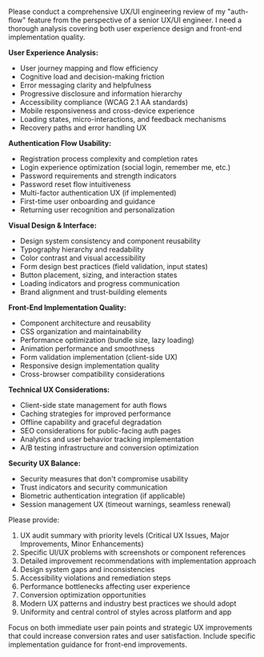 Please conduct a comprehensive UX/UI engineering review of my "auth-flow" feature from the perspective of a senior UX/UI engineer. I need a thorough analysis covering both user experience design and front-end implementation quality.

**User Experience Analysis:**
- User journey mapping and flow efficiency
- Cognitive load and decision-making friction
- Error messaging clarity and helpfulness
- Progressive disclosure and information hierarchy
- Accessibility compliance (WCAG 2.1 AA standards)
- Mobile responsiveness and cross-device experience
- Loading states, micro-interactions, and feedback mechanisms
- Recovery paths and error handling UX

**Authentication Flow Usability:**
- Registration process complexity and completion rates
- Login experience optimization (social login, remember me, etc.)
- Password requirements and strength indicators
- Password reset flow intuitiveness
- Multi-factor authentication UX (if implemented)
- First-time user onboarding and guidance
- Returning user recognition and personalization

**Visual Design & Interface:**
- Design system consistency and component reusability
- Typography hierarchy and readability
- Color contrast and visual accessibility
- Form design best practices (field validation, input states)
- Button placement, sizing, and interaction states
- Loading indicators and progress communication
- Brand alignment and trust-building elements

**Front-End Implementation Quality:**
- Component architecture and reusability
- CSS organization and maintainability
- Performance optimization (bundle size, lazy loading)
- Animation performance and smoothness
- Form validation implementation (client-side UX)
- Responsive design implementation quality
- Cross-browser compatibility considerations

**Technical UX Considerations:**
- Client-side state management for auth flows
- Caching strategies for improved performance
- Offline capability and graceful degradation
- SEO considerations for public-facing auth pages
- Analytics and user behavior tracking implementation
- A/B testing infrastructure and conversion optimization

**Security UX Balance:**
- Security measures that don't compromise usability
- Trust indicators and security communication
- Biometric authentication integration (if applicable)
- Session management UX (timeout warnings, seamless renewal)

Please provide:
1. UX audit summary with priority levels (Critical UX Issues, Major Improvements, Minor Enhancements)
2. Specific UI/UX problems with screenshots or component references
3. Detailed improvement recommendations with implementation approach
4. Design system gaps and inconsistencies
5. Accessibility violations and remediation steps
6. Performance bottlenecks affecting user experience
7. Conversion optimization opportunities
8. Modern UX patterns and industry best practices we should adopt
9. Uniformity and central control of styles across platform and app

Focus on both immediate user pain points and strategic UX improvements that could increase conversion rates and user satisfaction. Include specific implementation guidance for front-end improvements.